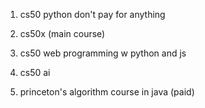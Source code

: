 1.  cs50 python 
don't pay for anything

2. cs50x (main course)
3. cs50 web programming w python and js
4. cs50 ai 
5. princeton's algorithm course in java (paid)
